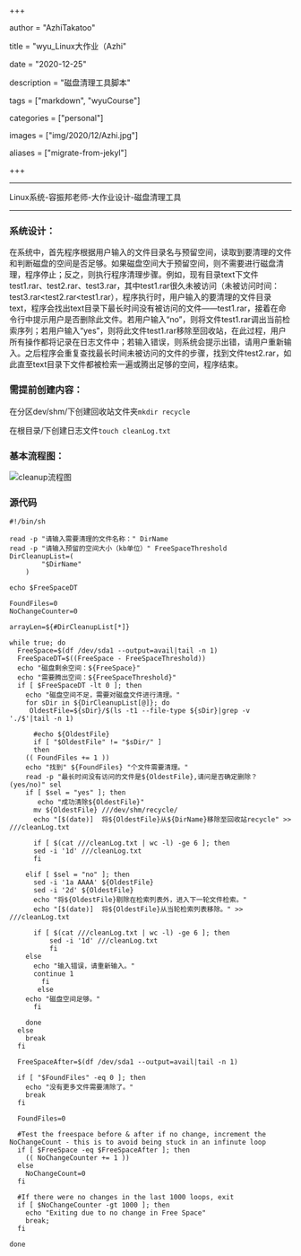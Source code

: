 +++

author = "AzhiTakatoo"

title = "wyu_Linux大作业（Azhi"

date = "2020-12-25"

description = "磁盘清理工具脚本"

tags = ["markdown", "wyuCourse"]

categories = ["personal"]

images = ["img/2020/12/Azhi.jpg"]

aliases = ["migrate-from-jekyl"]

+++

<!-- ---

author: AzhiTakatoo

title: 磁盘清理工具

date: 2020-12-25

categories: ['大学课程']

draft: false

--- -->

<!--more-->

***

Linux系统-容振邦老师-大作业设计-磁盘清理工具

***

### 系统设计：

在系统中，首先程序根据用户输入的文件目录名与预留空间，读取到要清理的文件和判断磁盘的空间是否足够。如果磁盘空间大于预留空间，则不需要进行磁盘清理，程序停止；反之，则执行程序清理步骤。例如，现有目录text下文件test1.rar、test2.rar、test3.rar，其中test1.rar很久未被访问（未被访问时间：test3.rar<test2.rar<test1.rar），程序执行时，用户输入的要清理的文件目录text，程序会找出text目录下最长时间没有被访问的文件——test1.rar，接着在命令行中提示用户是否删除此文件。若用户输入“no”，则将文件test1.rar调出当前检索序列；若用户输入“yes”，则将此文件test1.rar移除至回收站，在此过程，用户所有操作都将记录在日志文件中；若输入错误，则系统会提示出错，请用户重新输入。之后程序会重复查找最长时间未被访问的文件的步骤，找到文件test2.rar，如此直至text目录下文件都被检索一遍或腾出足够的空间，程序结束。

### 需提前创建内容：

在分区dev/shm/下创建回收站文件夹`mkdir recycle`

在根目录/下创建日志文件`touch cleanLog.txt`

### 基本流程图：

![cleanup流程图](https://tva1.sinaimg.cn/large/0081Kckwgy1gm00u0aifgj30pu0r9jsz.jpg)

### 源代码

```shell
#!/bin/sh

read -p "请输入需要清理的文件名称：" DirName
read -p "请输入预留的空间大小（kb单位）" FreeSpaceThreshold
DirCleanupList=(
		"$DirName"
	)

echo $FreeSpaceDT

FoundFiles=0
NoChangeCounter=0

arrayLen=${#DirCleanupList[*]}

while true; do
  FreeSpace=$(df /dev/sda1 --output=avail|tail -n 1)
  FreeSpaceDT=$((FreeSpace - FreeSpaceThreshold))
  echo "磁盘剩余空间：${FreeSpace}"
  echo "需要腾出空间：${FreeSpaceThreshold}" 
  if [ $FreeSpaceDT -lt 0 ]; then
    echo "磁盘空间不足，需要对磁盘文件进行清理。"
    for sDir in ${DirCleanupList[@]}; do
     OldestFile=${sDir}/$(ls -t1 --file-type ${sDir}|grep -v './$'|tail -n 1)

      #echo ${OldestFile} 
      if [ "$OldestFile" != "$sDir/" ]
      then
	(( FoundFiles += 1 ))
	echo "找到" ${FoundFiles} "个文件需要清理。"
	read -p "最长时间没有访问的文件是${OldestFile},请问是否确定删除？(yes/no)" sel
	if [ $sel = "yes" ]; then
	   echo "成功清除${OldestFile}"
	  mv ${OldestFile} ///dev/shm/recycle/
	  echo "[$(date)]  将${OldestFile}从${DirName}移除至回收站recycle" >> ///cleanLog.txt

	  if [ $(cat ///cleanLog.txt | wc -l) -ge 6 ]; then
	  sed -i '1d' ///cleanLog.txt
	  fi

	elif [ $sel = "no" ]; then
	  sed -i '1a AAAA' ${OldestFile}
	  sed -i '2d' ${OldestFile}
	  echo "将${OldestFile}剔除在检索列表外，进入下一轮文件检索。"
	  echo "[$(date)]  将${OldestFile}从当轮检索列表移除。" >> ///cleanLog.txt

	  if [ $(cat ///cleanLog.txt | wc -l) -ge 6 ]; then
          sed -i '1d' ///cleanLog.txt
          fi
	else
	  echo "输入错误，请重新输入。"
	  continue 1
        fi
       else
	echo "磁盘空间足够。"
      fi
      
    done
  else
    break
  fi

  FreeSpaceAfter=$(df /dev/sda1 --output=avail|tail -n 1)
  
  if [ "$FoundFiles" -eq 0 ]; then
    echo "没有更多文件需要清除了。"
    break
  fi
  
  FoundFiles=0
  
  #Test the freespace before & after if no change, increment the NoChangeCount - this is to avoid being stuck in an infinute loop
  if [ $FreeSpace -eq $FreeSpaceAfter ]; then
    (( NoChangeCounter += 1 ))
  else
    NoChangeCount=0
  fi
  
  #If there were no changes in the last 1000 loops, exit
  if [ $NoChangeCounter -gt 1000 ]; then
    echo "Exiting due to no change in Free Space"
    break;
  fi
  
done
```

